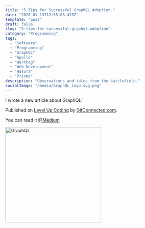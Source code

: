 ```yaml
---
title: "5 Tips for Successful GraphQL Adoption."
date: "2020-01-13T12:55:08.475Z"
template: "post"
draft: false
slug: "5-tips-for-successful-graphql-adoption"
category: "Programming"
tags:
  - "Software"
  - "Programming"
  - "GraphQL"
  - "Apollo"
  - "Warthog"
  - "Web Development"
  - "Hasura"
  - "Prisma"
description: "Observations and tales from the battlefield."
socialImage: "/media/GraphQL_Logo.svg.png"
---
```


I wrote a new article about GraphQL!

Published on [Level Up Coding](
https://levelup.gitconnected.com/5-tips-for-successful-graphql-adoption-c5c548d1bf98) by [GitConnected.com](https://gitconnected.com/).

You can read it [@Medium](https://levelup.gitconnected.com/5-tips-for-successful-graphql-adoption-c5c548d1bf98)

<a href="
https://levelup.gitconnected.com/5-tips-for-successful-graphql-adoption-c5c548d1bf98"><img src="/media/GraphQL_Logo.svg.png" alt="GraphQL" width="300"></a>